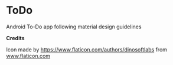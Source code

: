 # ToDo
Android To-Do app following material design guidelines


<b> Credits </b>

Icon made by https://www.flaticon.com/authors/dinosoftlabs from www.flaticon.com 
